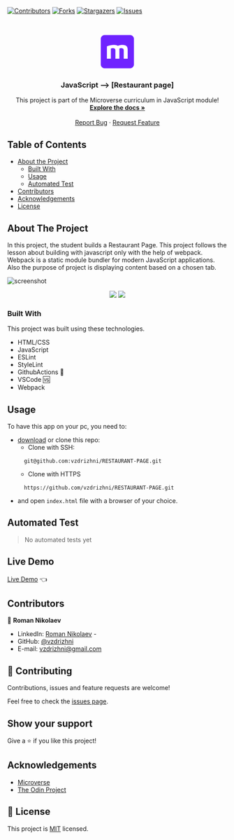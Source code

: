 <!--
*** Thanks for checking out this README Template. If you have a suggestion that would
*** make this better, please fork the repo and create a pull request or simply open
*** an issue with the tag "enhancement".
*** Thanks again! Now go create something AMAZING! :D
-->

<!-- PROJECT SHIELDS -->
<!--
*** I'm using markdown "reference style" links for readability.
*** Reference links are enclosed in brackets [ ] instead of parentheses ( ).
*** See the bottom of this document for the declaration of the reference variables
*** for contributors-url, forks-url, etc. This is an optional, concise syntax you may use.
*** https://www.markdownguide.org/basic-syntax/#reference-style-links
-->
[![Contributors][contributors-shield]][contributors-url]
[![Forks][forks-shield]][forks-url]
[![Stargazers][stars-shield]][stars-url]
[![Issues][issues-shield]][issues-url]


<!-- PROJECT LOGO -->
<br />
<p align="center">
  <a href="https://github.com/vzdrizhni/RESTAURANT-PAGE">
    <img src="src/assets/images/microverse.png" alt="Logo" width="80" height="80">
  </a>

  <h3 align="center">JavaScript --> [Restaurant page]</h3>

  <p align="center">
    This project is part of the Microverse curriculum in JavaScript module!
    <br />
    <a href="https://github.com/vzdrizhni/RESTAURANT-PAGE"><strong>Explore the docs »</strong></a>
    <br />
    <br />
    <a href="https://github.com/vzdrizhni/RESTAURANT-PAGE/issues">Report Bug</a>
    ·
    <a href="https://github.com/vzdrizhni/RESTAURANT-PAGE/issues">Request Feature</a>

  </p>
</p>

<!-- TABLE OF CONTENTS -->
## Table of Contents

* [About the Project](#about-the-project)
  * [Built With](#built-with)
  * [Usage](#usage)
  * [Automated Test](#automated-test)
* [Contributors](#contributors)
* [Acknowledgements](#acknowledgements)
* [License](#license)

<!-- ABOUT THE PROJECT -->
## About The Project

In this project, the student builds a Restaurant Page. This project follows the lesson about building with javascript only with the help of webpack. Webpack is a static module bundler for modern JavaScript applications. Also the purpose of project is displaying content based on a chosen tab.

![screenshot](assets/images/screenshot.PNG)

<p float="left" align="center">
  <img src="assets/smartmockups_kbonzmh4.png" width="300" />
  <img src="assets/smartmockups_kbonxojq.png" width="300" />
</p>

### Built With
This project was built using these technologies.
* HTML/CSS
* JavaScript
* ESLint
* StyleLint
* GithubActions :muscle:
* VSCode :vs:
* Webpack

<!-- INSTALLATION -->
## Usage

To have this app on your pc, you need to:
* [download](https://github.com/vzdrizhni/RESTAURANT-PAGE/archive/develop.zip) or clone this repo:
  - Clone with SSH:
  ```
    git@github.com:vzdrizhni/RESTAURANT-PAGE.git
  ```
  - Clone with HTTPS
  ```
    https://github.com/vzdrizhni/RESTAURANT-PAGE.git
  ```
- and open ```index.html``` file with a browser of your choice.

## Automated Test
 > No automated tests yet

## Live Demo

[Live Demo](https://raw.githack.com/vzdrizhni/RESTAURANT-PAGE/feature/basic_setup/dist/index.html) :point_left:

<!-- CONTACT -->
## Contributors

👤 **Roman Nikolaev**

- LinkedIn: [Roman Nikolaev](https://www.linkedin.com/in/roman-nikolaev-65b639197/) -
- GitHub: [@vzdrizhni](https://github.com/vzdrizhni)
- E-mail: vzdrizhni@gmail.com

## :handshake: Contributing

Contributions, issues and feature requests are welcome!

Feel free to check the [issues page](https://github.com/vzdrizhni/RESTAURANT-PAGE/issues).

## Show your support

Give a :star: if you like this project!


<!-- ACKNOWLEDGEMENTS -->
## Acknowledgements
* [Microverse](https://www.microverse.org/)
* [The Odin Project](https://www.theodinproject.com/)

<!-- MARKDOWN LINKS & IMAGES -->
<!-- https://www.markdownguide.org/basic-syntax/#reference-style-links -->
[contributors-shield]: https://img.shields.io/github/contributors/vzdrizhni/RESTAURANT-PAGE.svg?style=flat-square
[contributors-url]: https://github.com/vzdrizhni/RESTAURANT-PAGE/graphs/contributors
[forks-shield]: https://img.shields.io/github/forks/vzdrizhni/RESTAURANT-PAGE.svg?style=flat-square
[forks-url]: https://github.com/vzdrizhni/RESTAURANT-PAGE/network/members
[stars-shield]: https://img.shields.io/github/stars/vzdrizhni/RESTAURANT-PAGE.svg?style=flat-square
[stars-url]: https://github.com/vzdrizhni/RESTAURANT-PAGE/stargazers
[issues-shield]: https://img.shields.io/github/issues/vzdrizhni/RESTAURANT-PAGE.svg?style=flat-square
[issues-url]: https://github.com/vzdrizhni/RESTAURANT-PAGE/issues

## 📝 License

This project is [MIT](https://opensource.org/licenses/MIT) licensed.
